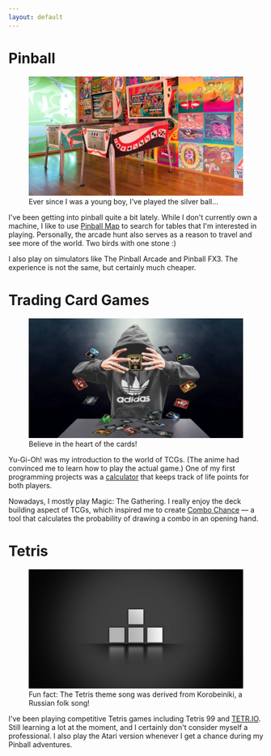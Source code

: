 ```yaml
---
layout: default
---
```

# Pinball
<figure>
    <img src="images/pinball.jpg">
    <figcaption>Ever since I was a young boy, I've played the silver ball...</figcaption>
</figure>

I've been getting into pinball quite a bit lately. While I don't currently own a machine, I like to use [Pinball Map](http://pinballmap.com/) to search for tables that I'm interested in playing. Personally, the arcade hunt also serves as a reason to travel and see more of the world. Two birds with one stone :)

I also play on simulators like The Pinball Arcade and Pinball FX3. The experience is not the same, but certainly much cheaper.

# Trading Card Games
<figure>
    <img src="images/tcg.jpg">
    <figcaption>Believe in the heart of the cards!</figcaption>
</figure>

Yu-Gi-Oh! was my introduction to the world of TCGs. (The anime had convinced me to learn how to play the actual game.) One of my first programming projects was a [calculator](http://gist.github.com/sudiamanj/c9dca4019559819a415b3aabae44cca5) that keeps track of life points for both players.

Nowadays, I mostly play Magic: The Gathering. I really enjoy the deck building aspect of TCGs, which inspired me to create [Combo Chance](http://combochance.sudicode.com) — a tool that calculates the probability of drawing a combo in an opening hand.

# Tetris
<figure>
    <img src="images/tetris.jpg">
    <figcaption>Fun fact: The Tetris theme song was derived from Korobeiniki, a Russian folk song!</figcaption>
</figure>

I've been playing competitive Tetris games including Tetris 99 and [TETR.IO](http://ch.tetr.io/u/sudi). Still learning a lot at the moment, and I certainly don't consider myself a professional. I also play the Atari version whenever I get a chance during my Pinball adventures.
